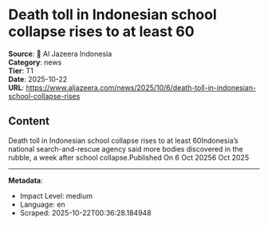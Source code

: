 # Death toll in Indonesian school collapse rises to at least 60

**Source**: 📰 Al Jazeera Indonesia  
**Category**: news  
**Tier**: T1  
**Date**: 2025-10-22  
**URL**: https://www.aljazeera.com/news/2025/10/6/death-toll-in-indonesian-school-collapse-rises

## Content

Death toll in Indonesian school collapse rises to at least 60Indonesia’s national search-and-rescue agency said more bodies discovered in the rubble, a week after school collapse.Published On 6 Oct 20256 Oct 2025

---

**Metadata**:
- Impact Level: medium
- Language: en
- Scraped: 2025-10-22T00:36:28.184948
